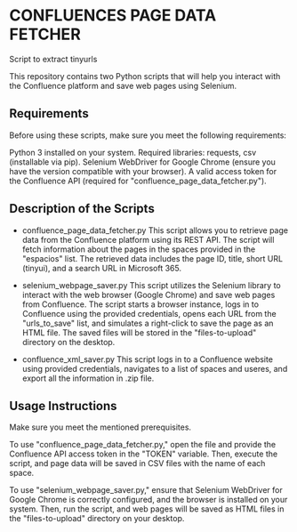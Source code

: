# CONFLUENCES PAGE DATA FETCHER
Script to extract tinyurls

This repository contains two Python scripts that will help you interact with the Confluence platform and save web pages using Selenium.

## Requirements
Before using these scripts, make sure you meet the following requirements:

Python 3 installed on your system.
Required libraries: requests, csv (installable via pip).
Selenium WebDriver for Google Chrome (ensure you have the version compatible with your browser).
A valid access token for the Confluence API (required for "confluence_page_data_fetcher.py").

## Description of the Scripts
- confluence_page_data_fetcher.py
This script allows you to retrieve page data from the Confluence platform using its REST API. The script will fetch information about the pages in the spaces provided in the "espacios" list. The retrieved data includes the page ID, title, short URL (tinyui), and a search URL in Microsoft 365.

- selenium_webpage_saver.py
This script utilizes the Selenium library to interact with the web browser (Google Chrome) and save web pages from Confluence. The script starts a browser instance, logs in to Confluence using the provided credentials, opens each URL from the "urls_to_save" list, and simulates a right-click to save the page as an HTML file. The saved files will be stored in the "files-to-upload" directory on the desktop.

- confluence_xml_saver.py
This script logs in to a Confluence website using provided credentials, navigates to a list of spaces and useres, and export all the information in .zip file.

## Usage Instructions
Make sure you meet the mentioned prerequisites.

To use "confluence_page_data_fetcher.py," open the file and provide the Confluence API access token in the "TOKEN" variable. Then, execute the script, and page data will be saved in CSV files with the name of each space.

To use "selenium_webpage_saver.py," ensure that Selenium WebDriver for Google Chrome is correctly configured, and the browser is installed on your system. Then, run the script, and web pages will be saved as HTML files in the "files-to-upload" directory on your desktop.
